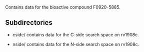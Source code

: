 Contains data for the bioactive compound F0920-5885.

## Subdirectories

- cside/ contains data for the C-side search space on rv1908c.

- nside/ contains data for the N-side search space on rv1908c.

